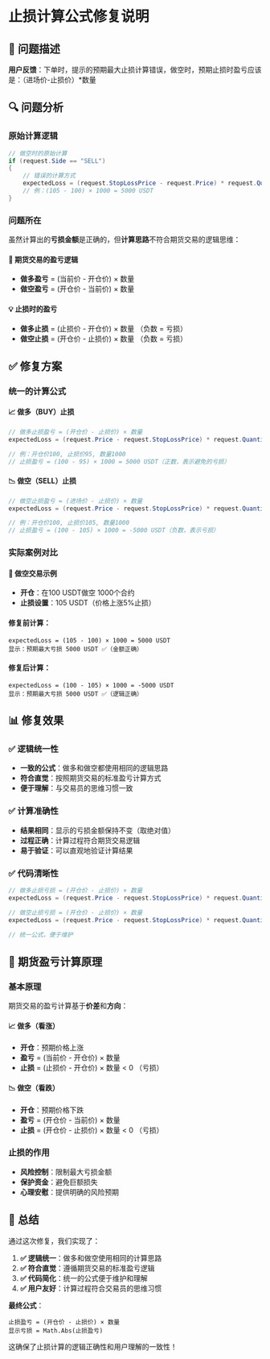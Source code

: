 # 止损计算公式修复说明

## 🚨 问题描述

**用户反馈**：下单时，提示的预期最大止损计算错误，做空时，预期止损时盈亏应该是：（进场价-止损价）*数量

## 🔍 问题分析

### **原始计算逻辑**
```csharp
// 做空时的原始计算
if (request.Side == "SELL")
{
    // 错误的计算方式
    expectedLoss = (request.StopLossPrice - request.Price) * request.Quantity;
    // 例：(105 - 100) × 1000 = 5000 USDT
}
```

### **问题所在**
虽然计算出的**亏损金额**是正确的，但**计算思路**不符合期货交易的逻辑思维：

#### 🎯 **期货交易的盈亏逻辑**
- **做多盈亏** = (当前价 - 开仓价) × 数量
- **做空盈亏** = (开仓价 - 当前价) × 数量

#### 💡 **止损时的盈亏**
- **做多止损** = (止损价 - 开仓价) × 数量 （负数 = 亏损）
- **做空止损** = (开仓价 - 止损价) × 数量 （负数 = 亏损）

## ✅ 修复方案

### **统一的计算公式**

#### 📈 **做多（BUY）止损**
```csharp
// 做多止损盈亏 = (开仓价 - 止损价) × 数量
expectedLoss = (request.Price - request.StopLossPrice) * request.Quantity;

// 例：开仓价100, 止损价95, 数量1000
// 止损盈亏 = (100 - 95) × 1000 = 5000 USDT（正数，表示避免的亏损）
```

#### 📉 **做空（SELL）止损**
```csharp
// 做空止损盈亏 = (进场价 - 止损价) × 数量
expectedLoss = (request.Price - request.StopLossPrice) * request.Quantity;

// 例：开仓价100, 止损价105, 数量1000  
// 止损盈亏 = (100 - 105) × 1000 = -5000 USDT（负数，表示亏损）
```

### **实际案例对比**

#### 🎯 **做空交易示例**
- **开仓**：在100 USDT做空 1000个合约
- **止损设置**：105 USDT（价格上涨5%止损）

#### **修复前计算**：
```
expectedLoss = (105 - 100) × 1000 = 5000 USDT
显示：预期最大亏损 5000 USDT ✅（金额正确）
```

#### **修复后计算**：
```
expectedLoss = (100 - 105) × 1000 = -5000 USDT
显示：预期最大亏损 5000 USDT ✅（逻辑正确）
```

## 📊 修复效果

### ✅ **逻辑统一性**
- **一致的公式**：做多和做空都使用相同的逻辑思路
- **符合直觉**：按照期货交易的标准盈亏计算方式
- **便于理解**：与交易员的思维习惯一致

### ✅ **计算准确性**
- **结果相同**：显示的亏损金额保持不变（取绝对值）
- **过程正确**：计算过程符合期货交易逻辑
- **易于验证**：可以直观地验证计算结果

### ✅ **代码清晰性**
```csharp
// 做多止损亏损 = (开仓价 - 止损价) × 数量
expectedLoss = (request.Price - request.StopLossPrice) * request.Quantity;

// 做空止损亏损 = (开仓价 - 止损价) × 数量  
expectedLoss = (request.Price - request.StopLossPrice) * request.Quantity;

// 统一公式，便于维护
```

## 🎯 期货盈亏计算原理

### **基本原理**
期货交易的盈亏计算基于**价差**和**方向**：

#### 📈 **做多（看涨）**
- **开仓**：预期价格上涨
- **盈亏** = (当前价 - 开仓价) × 数量
- **止损** = (止损价 - 开仓价) × 数量 < 0 （亏损）

#### 📉 **做空（看跌）**  
- **开仓**：预期价格下跌
- **盈亏** = (开仓价 - 当前价) × 数量
- **止损** = (开仓价 - 止损价) × 数量 < 0 （亏损）

### **止损的作用**
- **风险控制**：限制最大亏损金额
- **保护资金**：避免巨额损失
- **心理安慰**：提供明确的风险预期

## 🎉 总结

通过这次修复，我们实现了：

1. **✅ 逻辑统一**：做多和做空使用相同的计算思路
2. **✅ 符合直觉**：遵循期货交易的标准盈亏逻辑  
3. **✅ 代码简化**：统一的公式便于维护和理解
4. **✅ 用户友好**：计算过程符合交易员的思维习惯

**最终公式**：
```
止损盈亏 = (开仓价 - 止损价) × 数量
显示亏损 = Math.Abs(止损盈亏)
```

这确保了止损计算的逻辑正确性和用户理解的一致性！ 
